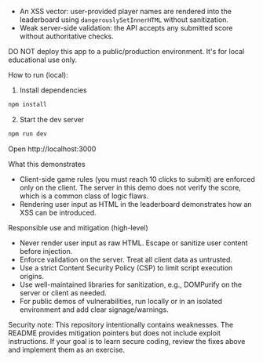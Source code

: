 - An XSS vector: user-provided player names are rendered into the leaderboard using `dangerouslySetInnerHTML` without sanitization.
- Weak server-side validation: the API accepts any submitted score without authoritative checks.

DO NOT deploy this app to a public/production environment. It's for local educational use only.

How to run (local):

1. Install dependencies

```bash
npm install
```

2. Start the dev server

```bash
npm run dev
```

Open http://localhost:3000

What this demonstrates

- Client-side game rules (you must reach 10 clicks to submit) are enforced only on the client. The server in this demo does not verify the score, which is a common class of logic flaws.
- Rendering user input as HTML in the leaderboard demonstrates how an XSS can be introduced.

Responsible use and mitigation (high-level)

- Never render user input as raw HTML. Escape or sanitize user content before injection.
- Enforce validation on the server. Treat all client data as untrusted.
- Use a strict Content Security Policy (CSP) to limit script execution origins.
- Use well-maintained libraries for sanitization, e.g., DOMPurify on the server or client as needed.
- For public demos of vulnerabilities, run locally or in an isolated environment and add clear signage/warnings.

Security note: This repository intentionally contains weaknesses. The README provides mitigation pointers but does not include exploit instructions. If your goal is to learn secure coding, review the fixes above and implement them as an exercise.
